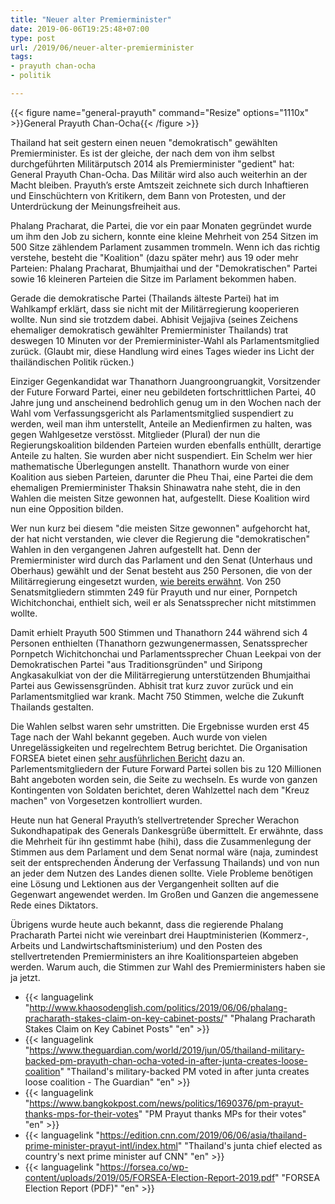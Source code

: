 ```yaml
---
title: "Neuer alter Premierminister"
date: 2019-06-06T19:25:48+07:00
type: post
url: /2019/06/neuer-alter-premierminister
tags:
- prayuth chan-ocha
- politik

---
```


{{< figure name="general-prayuth" command="Resize" options="1110x" >}}General Prayuth Chan-Ocha{{< /figure >}}

Thailand hat seit gestern einen neuen "demokratisch" gew&auml;hlten Premierminister. Es ist der gleiche, der nach dem von ihm selbst durchgef&uuml;hrten Milit&auml;rputsch 2014 als Premierminister "gedient" hat: General Prayuth Chan-Ocha. Das Milit&auml;r wird also auch weiterhin an der Macht bleiben. Prayuth’s erste Amtszeit zeichnete sich durch Inhaftieren und Einsch&uuml;chtern von Kritikern, dem Bann von Protesten, und der Unterdr&uuml;ckung der Meinungsfreiheit aus. 

Phalang Pracharat, die Partei, die vor ein paar Monaten gegr&uuml;ndet wurde um ihm den Job zu sichern, konnte eine kleine Mehrheit von 254 Sitzen im 500 Sitze z&auml;hlendem Parlament zusammen trommeln. Wenn ich das richtig verstehe, besteht die "Koalition" (dazu sp&auml;ter mehr) aus 19 oder mehr Parteien: Phalang Pracharat, Bhumjaithai und der "Demokratischen" Partei sowie 16 kleineren Parteien die Sitze im Parlament bekommen haben. 

Gerade die demokratische Partei (Thailands &auml;lteste Partei) hat im Wahlkampf erkl&auml;rt, dass sie nicht mit der Milit&auml;rregierung kooperieren wollte. Nun sind sie trotzdem dabei. Abhisit Vejjajiva (seines Zeichens ehemaliger demokratisch gew&auml;hlter Premierminister Thailands) trat deswegen 10 Minuten vor der Premierminister-Wahl als Parlamentsmitglied zur&uuml;ck. (Glaubt mir, diese Handlung wird eines Tages wieder ins Licht der thail&auml;ndischen Politik r&uuml;cken.)

Einziger Gegenkandidat war Thanathorn Juangroongruangkit, Vorsitzender der Future Forward Partei, einer neu gebildeten fortschrittlichen Partei, 40 Jahre jung und anscheinend bedrohlich genug um in den Wochen nach der Wahl vom Verfassungsgericht als Parlamentsmitglied suspendiert zu werden, weil man ihm unterstellt, Anteile an Medienfirmen zu halten, was gegen Wahlgesetze verst&ouml;sst. Mitglieder (Plural) der nun die Regierungskoalition bildenden Parteien wurden ebenfalls enth&uuml;llt, derartige Anteile zu halten. Sie wurden aber nicht suspendiert. Ein Schelm wer hier mathematische &Uuml;berlegungen anstellt. Thanathorn wurde von einer Koalition aus sieben Parteien, darunter die Pheu Thai, eine Partei die dem ehemaligen Premierminister Thaksin Shinawatra nahe steht, die in den Wahlen die meisten Sitze gewonnen hat, aufgestellt. Diese Koalition wird nun eine Opposition bilden. 

Wer nun kurz bei diesem "die meisten Sitze gewonnen" aufgehorcht hat, der hat nicht verstanden, wie clever die Regierung die "demokratischen" Wahlen in den vergangenen Jahren aufgestellt hat. Denn der Premierminister wird durch das Parlament und den Senat (Unterhaus und Oberhaus) gew&auml;hlt und der Senat besteht aus 250 Personen, die von der Milit&auml;rregierung eingesetzt wurden, [wie bereits erw&auml;hnt](/2019/05/meet-me-in-the-senate/). Von 250 Senatsmitgliedern stimmten 249 f&uuml;r Prayuth und nur einer, Pornpetch Wichitchonchai, enthielt sich, weil er als Senatssprecher nicht mitstimmen wollte.

Damit erhielt Prayuth 500 Stimmen und Thanathorn 244 w&auml;hrend sich 4 Personen enthielten (Thanathorn gezwungenermassen, Senatssprecher Pornpetch Wichitchonchai und Parlamentssprecher Chuan Leekpai von der Demokratischen Partei "aus Traditionsgr&uuml;nden" und Siripong Angkasakulkiat von der die Milit&auml;rregierung unterst&uuml;tzenden Bhumjaithai Partei aus Gewissensgr&uuml;nden. Abhisit trat kurz zuvor zur&uuml;ck und ein Parlamentsmitglied war krank. Macht 750 Stimmen, welche die Zukunft Thailands gestalten.

Die Wahlen selbst waren sehr umstritten. Die Ergebnisse wurden erst 45 Tage nach der Wahl bekannt gegeben. Auch wurde von vielen Unregel&auml;ssigkeiten und regelrechtem Betrug berichtet. Die Organisation FORSEA bietet einen [sehr ausf&uuml;hrlichen Bericht](https://forsea.co/fraud-irregularities-and-dirty-tricks-a-report-on-thailands-2019-elections/) dazu an. Parlementsmitgliedern der Future Forward Partei sollen bis zu 120 Millionen Baht angeboten worden sein, die Seite zu wechseln. Es wurde von ganzen Kontingenten von Soldaten berichtet, deren Wahlzettel nach dem "Kreuz machen" von Vorgesetzen kontrolliert wurden. 

Heute nun hat General Prayuth’s stellvertretender Sprecher Werachon Sukondhapatipak des Generals Dankesgr&uuml;&szlig;e &uuml;bermittelt. Er erw&auml;hnte, dass die Mehrheit f&uuml;r ihn gestimmt habe (hihi), dass die Zusammenlegung der Stimmen aus dem Parlament und dem Senat normal w&auml;re (naja, zumindest seit der entsprechenden &Auml;nderung der Verfassung Thailands) und von nun an jeder dem Nutzen des Landes dienen sollte. Viele Probleme ben&ouml;tigen eine L&ouml;sung und Lektionen aus der Vergangenheit sollten auf die Gegenwart angewendet werden. Im Gro&szlig;en und Ganzen die angemessene Rede eines Diktators.

&Uuml;brigens wurde heute auch bekannt, dass die regierende Phalang Pracharath Partei nicht wie vereinbart drei Hauptministerien (Kommerz-, Arbeits und Landwirtschaftsministerium) und den Posten des stellvertretenden Premierministers an ihre Koalitionsparteien abgeben werden. Warum auch, die Stimmen zur Wahl des Premierministers haben sie ja jetzt. 

- {{< languagelink "http://www.khaosodenglish.com/politics/2019/06/06/phalang-pracharath-stakes-claim-on-key-cabinet-posts/" "Phalang Pracharath Stakes Claim on Key Cabinet Posts" "en" >}}
- {{< languagelink "https://www.theguardian.com/world/2019/jun/05/thailand-military-backed-pm-prayuth-chan-ocha-voted-in-after-junta-creates-loose-coalition" "Thailand's military-backed PM voted in after junta creates loose coalition - The Guardian" "en" >}}
- {{< languagelink "https://www.bangkokpost.com/news/politics/1690376/pm-prayut-thanks-mps-for-their-votes" "PM Prayut thanks MPs for their votes" "en" >}}
- {{< languagelink "https://edition.cnn.com/2019/06/06/asia/thailand-prime-minister-prayut-intl/index.html" "Thailand's junta chief elected as country's next prime minister auf CNN" "en" >}}
- {{< languagelink "https://forsea.co/wp-content/uploads/2019/05/FORSEA-Election-Report-2019.pdf" "FORSEA Election Report (PDF)" "en" >}}